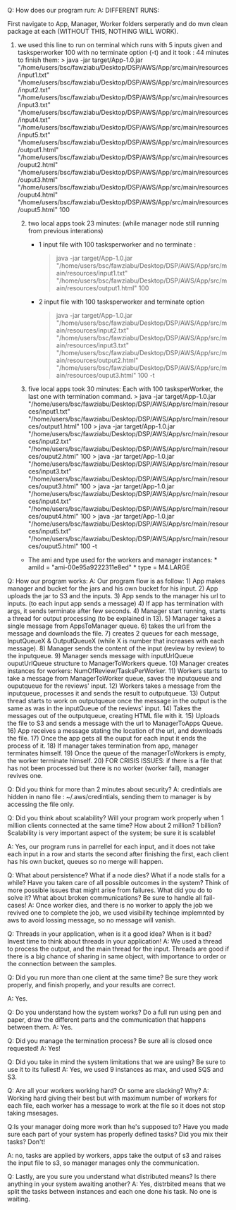 Q: How does our program run:
A:
    DIFFERENT RUNS:
    
First navigate to App, Manager, Worker folders serperatly and do mvn clean package at each (WITHOUT THIS, NOTHING WILL WORK).

1) we used this line to run on terminal which runs with 5 inputs given and tasksperworker 100 with no terminate option (-t) 
        and it took : 44 minutes to finish them:
        > java -jar target/App-1.0.jar "/home/users/bsc/fawziabu/Desktop/DSP/AWS/App/src/main/resources/input1.txt" "/home/users/bsc/fawziabu/Desktop/DSP/AWS/App/src/main/resources/input2.txt" "/home/users/bsc/fawziabu/Desktop/DSP/AWS/App/src/main/resources/input3.txt" "/home/users/bsc/fawziabu/Desktop/DSP/AWS/App/src/main/resources/input4.txt" "/home/users/bsc/fawziabu/Desktop/DSP/AWS/App/src/main/resources/input5.txt" "/home/users/bsc/fawziabu/Desktop/DSP/AWS/App/src/main/resources/output1.html" "/home/users/bsc/fawziabu/Desktop/DSP/AWS/App/src/main/resources/ouput2.html" "/home/users/bsc/fawziabu/Desktop/DSP/AWS/App/src/main/resources/ouput3.html" "/home/users/bsc/fawziabu/Desktop/DSP/AWS/App/src/main/resources/ouput4.html" "/home/users/bsc/fawziabu/Desktop/DSP/AWS/App/src/main/resources/ouput5.html" 100

    2) two local apps took 23 minutes:
        (while manager node still running from previous interations)
        - 1 input file with 100 tasksperworker and no terminate :
            > java -jar target/App-1.0.jar "/home/users/bsc/fawziabu/Desktop/DSP/AWS/App/src/main/resources/input1.txt"  "/home/users/bsc/fawziabu/Desktop/DSP/AWS/App/src/main/resources/output1.html"  100
        - 2 input file with 100 tasksperworker and terminate option 
            > java -jar target/App-1.0.jar "/home/users/bsc/fawziabu/Desktop/DSP/AWS/App/src/main/resources/input2.txt" "/home/users/bsc/fawziabu/Desktop/DSP/AWS/App/src/main/resources/input3.txt" "/home/users/bsc/fawziabu/Desktop/DSP/AWS/App/src/main/resources/output2.html" "/home/users/bsc/fawziabu/Desktop/DSP/AWS/App/src/main/resources/ouput3.html" 100 -t

    3) five local apps took 30 minutes:
        Each with 100 tasksperWorker, the last one with termination command.
            > java -jar target/App-1.0.jar "/home/users/bsc/fawziabu/Desktop/DSP/AWS/App/src/main/resources/input1.txt" "/home/users/bsc/fawziabu/Desktop/DSP/AWS/App/src/main/resources/output1.html" 100
            > java -jar target/App-1.0.jar "/home/users/bsc/fawziabu/Desktop/DSP/AWS/App/src/main/resources/input2.txt" "/home/users/bsc/fawziabu/Desktop/DSP/AWS/App/src/main/resources/ouput2.html" 100
            > java -jar target/App-1.0.jar "/home/users/bsc/fawziabu/Desktop/DSP/AWS/App/src/main/resources/input3.txt" "/home/users/bsc/fawziabu/Desktop/DSP/AWS/App/src/main/resources/ouput3.html" 100
            > java -jar target/App-1.0.jar "/home/users/bsc/fawziabu/Desktop/DSP/AWS/App/src/main/resources/input4.txt" "/home/users/bsc/fawziabu/Desktop/DSP/AWS/App/src/main/resources/ouput4.html" 100
            > java -jar target/App-1.0.jar "/home/users/bsc/fawziabu/Desktop/DSP/AWS/App/src/main/resources/input5.txt" "/home/users/bsc/fawziabu/Desktop/DSP/AWS/App/src/main/resources/ouput5.html" 100 -t


    - The ami and type used for the workers and manager instances: 
            * amiId = "ami-00e95a9222311e8ed"
            * type = M4.LARGE

Q: How our program works: 
A:   Our program flow is as follow: 
        1) App makes manager and bucket for the jars and his own bucket for his input.
        2) App uploads the jar to S3 and the inputs.
        3) App sends to the manager his url to inputs. (to each input app sends a message)
        4) If app has termination with args, it sends terminate after few seconds. 
        4) Manager start running, starts a thread for output processing (to be explained in 13).
        5) Manager takes a single message from AppsToManager queue.
        6) takes the url from the message and downloads the file.
        7) creates 2 queues for each message, InputQueueX & OutputQueueX (while X is number that increases with each message).
        8) Manager sends the content of the input (review by review) to the inputqueue.
        9) Manager sends message with inputUrlQueue ouputUrlQueue structure to ManagerToWorkers queue.
        10) Manager creates instances for workers: NumOfReview/TasksPerWorker.
        11) Workers starts to take a message from ManagerToWorker queue, saves the inputqueue and ouputqueue for the reviews' input.
        12) Workers takes a message from the inputqueue, processes it and sends the result to outputqueue.
        13) Output thread starts to work on outputqueue once the message in the output is the same as was in the inputQueue of the reviews' input.
        14) Takes the messages out of the outputqueue, creating HTML file with it.
        15) Uploads the file to S3 and sends a message with the url to ManagerToApps Queue.
        16) App receives a message stating the location of the url, and downloads the file.
        17) Once the app gets all the ouput for each input it ends the process of it.
        18) If manager takes termination from app, manager terminates himself.
        19) Once the queue of the managerToWorkers is empty, the worker terminate himself.
        20) FOR CRISIS ISSUES: if there is a file that has not been processed but there is no worker (worker fail), manager revives one.


Q: Did you think for more than 2 minutes about security? 
A: credintials are hidden in nano file : ~/.aws/credintials, sending them to manager is by accessing the file only.


Q: Did you think about scalability? Will your program work properly when 1 million clients connected at the same time? How about 2 million? 1 billion? 
Scalability is very important aspect of the system; be sure it is scalable!

A: Yes, our program runs in parrellel for each input, and it does not take each input in a row and starts the second after finishing the first,
    each client has his own bucket, queues so no merge will happen.


Q: What about persistence? What if a node dies? What if a node stalls for a while? Have you taken care of all possible outcomes in the system? 
Think of more possible issues that might arise from failures. What did you do to solve it? What about broken communications? Be sure to handle all fail-cases!
A: Once worker dies, and there is no worker to apply the job we revived one to complete the job, we used visibility techinqe implemnted by aws
    to avoid lossing message, so no message will vanish.

Q: Threads in your application, when is it a good idea? When is it bad? Invest time to think about threads in your application!
A: We used a thread to process the output, and the main thread for the input. Threads are good if there is a big chance of sharing in same object, 
    with importance to order or the connection between the samples.

Q: Did you run more than one client at the same time? Be sure they work properly, and finish
properly, and your results are correct.

A: Yes.

Q: Do you understand how the system works? Do a full run using pen and paper, draw the different parts and the communication that happens between them.
A: Yes.

Q: Did you manage the termination process? Be sure all is closed once requested!
A: Yes!

Q: Did you take in mind the system limitations that we are using? Be sure to use it to its fullest!
A: Yes, we used 9 instances as max, and used SQS and S3.

Q: Are all your workers working hard? Or some are slacking? Why?
A: Working hard giving their best but with maximum number of workers for each file,
    each worker has a message to work at the file so it does not stop taking msesages.

Q:Is your manager doing more work than he's supposed to? Have you made sure each part of
your system has properly defined tasks? Did you mix their tasks? Don't!

A: no, tasks are applied by workers, apps take the output of s3 and raises the input file to s3, so manager manages only the communication.

Q: Lastly, are you sure you understand what distributed means? Is there anything in your system awaiting another?
A: Yes, distrbited means that we split the tasks between instances and each one done his task. No one is waiting.
